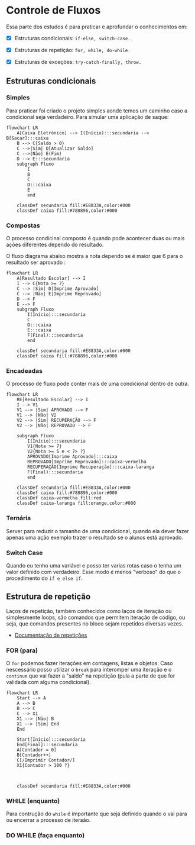 # Controle de Fluxos

Essa parte dos estudos é para praticar e aprofundar o conhecimentos em:

- [x] Estruturas condicionais: ```if-else, switch-case.```

- [x] Estruturas de repetição: ```for, while, do-while.```

- [x] Estruturas de exceções: ```try-catch-finally, throw.```


## Estruturas condicionais

### Simples

Para praticar foi criado o projeto simples aonde temos um caminho caso a condicional seja verdadeiro. 
Para simular uma aplicação de saque:

```mermaid
flowchart LR
    A[Caixa Eletrônico] --> I(Início):::secundaria --> B[Sacar]:::caixa
    B --> C{Saldo > 0}
    C -->|Sim| D[Atualizar Saldo]
    C -->|Não| E(Fim)
    D --> E:::secundaria
    subgraph Fluxo
        I
        B
        C
        D:::caixa
        E
        end
    
    classDef secundaria fill:#E8833A,color:#000
    classDef caixa fill:#788896,color:#000
```

### Compostas

O processo condicinal composto é quando pode acontecer duas ou mais ações diferentes dependo do resultado.

O fluxo diagrama abaixo mostra a nota dependo se é maior que 6 para o resultado ser aprovado :

```mermaid
flowchart LR
    A[Resultado Escolar] --> I 
    I --> C{Nota >= 7}
    C --> |Sim| D[Imprime Aprovado]
    C --> |Não| E[Imprime Reprovado]
    D --> F
    E --> F
    subgraph Fluxo
        I(Início):::secundaria
        C
        D:::caixa
        E:::caixa
        F(Final):::secundaria
        end
    
    classDef secundaria fill:#E8833A,color:#000
    classDef caixa fill:#788896,color:#000
```

### Encadeadas

O processo de fluxo pode conter mais de uma condicional dentro de outra.

```mermaid
flowchart LR
    RE[Resultado Escolar] --> I 
    I --> V1
    V1 --> |Sim| APROVADO --> F
    V1 --> |Não| V2 
    V2 --> |Sim| RECUPERAÇÃO --> F
    V2 --> |Não| REPROVADO --> F

    subgraph Fluxo
        I(Início):::secundaria
        V1{Nota >= 7}
        V2{Nota >= 5 e < 7> ?}
        APROVADO[Imprime Aprovado]:::caixa
        REPROVADO[Imprime Reprovado]:::caixa-vermelha
        RECUPERAÇÃO[Imprime Recuperação]:::caixa-laranga
        F(Final):::secundaria
        end
    
    classDef secundaria fill:#E8833A,color:#000
    classDef caixa fill:#788896,color:#000
    classDef caixa-vermelha fill:red
    classDef caixa-laranga fill:orange,color:#000
``` 

### Ternária

Server para reduzir o tamanho de uma condicional, quando ela dever fazer apenas uma ação exemplo trazer o resultado se o alunos está aprovado.

### Switch Case

Quando eu tenho uma variávei e posso ter varias rotas caso o tenha um valor definido com verdadeiro.
Esse modo é menos "verboso" do que o procedimento do ```if e else if```.

## Estrutura de repetição

Laços de repetição, também conhecidos como laços de iteração ou simplesmente loops, são comandos que permitem iteração de código, ou seja, que comandos presentes no bloco sejam repetidos diversas vezes.

- [Documentação de repetições](https://diegomariano.com/lacos-de-repeticao-2/)


### FOR (para)

O ```for``` podemos fazer iterações em contagens, listas e objetos. Caso nescessário posso utilizar o ```break``` para interomper uma iteração e o ```continue``` que vai fazer a "saldo" na repetição (pula a parte de que for validada com alguma condicional).

```mermaid
flowchart LR
    Start --> A
    A --> B 
    B --> C
    C --> X1
    X1 --> |Não| B
    X1 --> |Sim| End
    End
        
    Start[Início]:::secundaria
    End[Final]:::secundaria
    A[Contador = 0]
    B[Contador++]
    C[/Imprimir Contador/]
    X1{Contador > 100 ?}


    
    classDef secundaria fill:#E8833A,color:#000
```

### WHILE (enquanto)

Para contrução do ```while``` é importante que seja definido quando o vai para ou encerrar a processo de iteraão.

### DO WHILE (faça enquanto)